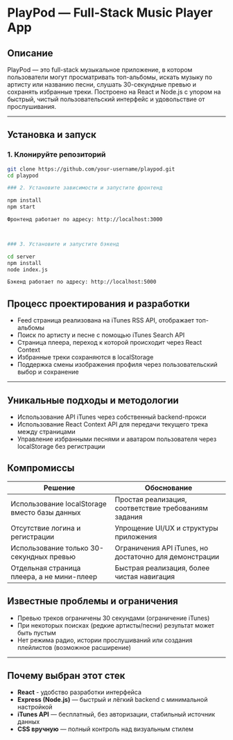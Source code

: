 # PlayPod — Full-Stack Music Player App

## Описание

PlayPod — это full-stack музыкальное приложение, в котором пользователи могут просматривать топ-альбомы, искать музыку по артисту или названию песни, слушать 30-секундные превью и сохранять избранные треки. Построено на React и Node.js с упором на быстрый, чистый пользовательский интерфейс и удовольствие от прослушивания.

---

## Установка и запуск

### 1. Клонируйте репозиторий

```bash
git clone https://github.com/your-username/playpod.git
cd playpod

### 2. Установите зависимости и запустите фронтенд

npm install
npm start

Фронтенд работает по адресу: http://localhost:3000



### 3. Установите и запустите бэкенд

cd server
npm install
node index.js

Бэкенд работает по адресу: http://localhost:5000

```

## Процесс проектирования и разработки
- Feed страница реализована на iTunes RSS API, отображает топ-альбомы
- Поиск по артисту и песне с помощью iTunes Search API
- Cтраница плеера, переход к которой происходит через React Context
- Избранные треки сохраняются в localStorage
- Поддержка смены изображения профиля через пользовательский выбор и сохранение

---

## Уникальные подходы и методологии

- Использование API iTunes через собственный backend-прокси
- Использование React Context API для передачи текущего трека между страницами
- Управление избранными песнями и аватаром пользователя через localStorage без регистрации


## Компромиссы

| Решение                                      | Обоснование                                                |
|----------------------------------------------|-------------------------------------------------------------|
| Использование localStorage вместо базы данных | Простая реализация, соответствие требованиям задания        |
| Отсутствие логина и регистрации               | Упрощение UI/UX и структуры приложения                      |
| Использование только 30-секундных превью      | Ограничения API iTunes, но достаточно для демонстрации     |
| Отдельная страница плеера, а не мини-плеер    | Быстрая реализация, более чистая навигация                 |


## Известные проблемы и ограничения

- Превью треков ограничены 30 секундами (ограничение iTunes)
- При некоторых поисках (редкие артисты/песни) результат может быть пустым
- Нет режима радио, истории прослушиваний или создания плейлистов (возможное расширение)

---

## Почему выбран этот стек

- **React** - удобство разработки интерфейса
- **Express (Node.js)** — быстрый и лёгкий backend с минимальной настройкой
- **iTunes API** — бесплатный, без авторизации, стабильный источник данных
- **CSS вручную** — полный контроль над визуальным стилем
